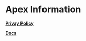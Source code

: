 # Apex Information
**[Privay Policy](https://github.com/EG-M/Apex/blob/main/Privacy.md)**

**[Docs](https://github.com/EG-M/Apex/blob/main/Docs.md)**
